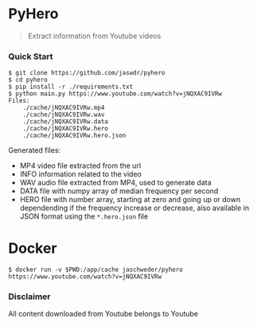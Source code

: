 # PyHero

> Extract information from Youtube videos

### Quick Start

```
$ git clone https://github.com/jaswdr/pyhero
$ cd pyhero
$ pip install -r ./requirements.txt
$ python main.py https://www.youtube.com/watch?v=jNQXAC9IVRw
Files:
    ./cache/jNQXAC9IVRw.mp4
    ./cache/jNQXAC9IVRw.wav
    ./cache/jNQXAC9IVRw.data
    ./cache/jNQXAC9IVRw.hero
    ./cache/jNQXAC9IVRw.hero.json
```

Generated files:
- MP4 video file extracted from the url
- INFO information related to the video
- WAV audio file extracted from MP4, used to generate data
- DATA file with numpy array of median frequency per second
- HERO file with number array, starting at zero and going up or down dependending if the frequency increase or decrease, also available in JSON format using the `*.hero.json` file

# Docker

```
$ docker run -v $PWD:/app/cache jaschweder/pyhero https://www.youtube.com/watch?v=jNQXAC9IVRw
```

### Disclaimer

All content downloaded from Youtube belongs to Youtube
